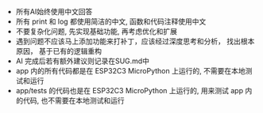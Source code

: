 - 所有AI始终使用中文回答
- 所有 print 和 log 都使用简洁的中文,  函数和代码注释使用中文
- 不要复杂化问题, 先实现基础功能, 再考虑优化和扩展
- 遇到问题不应该马上添加功能来打补丁，应该经过深度思考和分析， 找出根本原因， 基于已有的逻辑重构
- AI 完成后若有额外建议则记录在SUG.md中
- app 内的所有代码都是在 ESP32C3 MicroPython 上运行的, 不需要在本地测试和运行
- app/tests 的代码也是在 ESP32C3 MicroPython 上运行的,  用来测试 app 内的代码, 也不需要在本地测试和运行